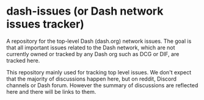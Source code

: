 # dash-issues (or Dash network issues tracker)
A repository for the top-level Dash (dash.org) network issues. The goal is that all important issues related to the Dash network, which are not currently owned or tracked by any Dash org such as DCG or DIF, are tracked here.


This repository mainly used for tracking top level issues. We don't expect that the majority of discussions happen here, but on reddit, Discord channels or Dash forum. However the summary of discussions are reflected here and there will be links to them.
